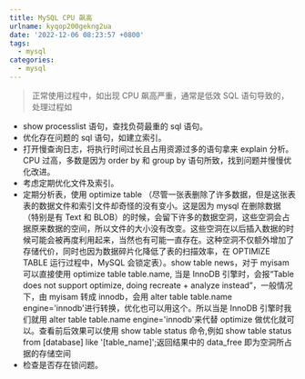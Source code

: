 ```yaml
---
title: MySQL CPU 飙高
urlname: kyqop200gekng2ua
date: '2022-12-06 08:23:57 +0800'
tags:
  - mysql
categories:
  - mysql
---
```


> 正常使用过程中，如出现 CPU 飙高严重，通常是低效 SQL 语句导致的，处理过程如

- show processlist 语句，查找负荷最重的 sql 语句。
- 优化存在问题的 sql 语句，如建立索引。
- 打开慢查询日志，将执行时间过长且占用资源过多的语句拿来 explain 分析。CPU 过高，多数是因为 order by 和 group by 语句所致，找到问题并慢慢优化改进。
- 考虑定期优化文件及索引。
- 定期分析表，使用 optimize table （尽管一张表删除了许多数据，但是这张表表的数据文件和索引文件却奇怪的没有变小。这是因为 mysql 在删除数据（特别是有 Text 和 BLOB）的时候，会留下许多的数据空洞，这些空洞会占据原来数据的空间，所以文件的大小没有改变。这些空洞在以后插入数据的时候可能会被再度利用起来，当然也有可能一直存在。这种空洞不仅额外增加了存储代价，同时也因为数据碎片化降低了表的扫描效率，在 OPTIMIZE TABLE 运行过程中，MySQL 会锁定表）。show table news，对于 myisam 可以直接使用 optimize table table.name, 当是 InnoDB 引擎时，会报“Table does not support optimize, doing recreate + analyze instead”，一般情况下，由 myisam 转成 innodb，会用 alter table table.name engine='innodb'进行转换，优化也可以用这个。所以当是 InnoDB 引擎时我们就用 alter table table.name engine='innodb'来代替 optimize 做优化就可以。查看前后效果可以使用 show table status 命令,例如 show table status from [database] like '[table_name]';返回结果中的 data_free 即为空洞所占据的存储空间
- 检查是否存在锁问题。
